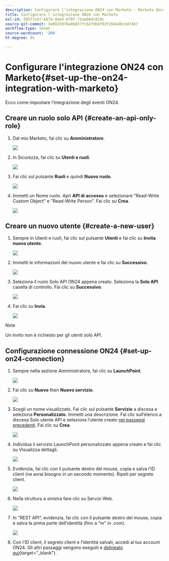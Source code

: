 ```yaml
---
description: Configurare l’integrazione ON24 con Marketo - Marketo Docs - Documentazione del prodotto
title: Configurare l'integrazione ON24 con Marketo
exl-id: 395ffa37-b87d-4eb4-bf9f-72aa96dc819c
source-git-commit: 3e0823976e8b837fcb2fdbbf03f26da48cbd74b7
workflow-type: tm+mt
source-wordcount: '269'
ht-degree: 0%

---
```


# Configurare l&#39;integrazione ON24 con Marketo{#set-up-the-on24-integration-with-marketo}

Ecco come impostare l’integrazione degli eventi ON24.

## Creare un ruolo solo API {#create-an-api-only-role}

1. Dal mio Marketo, fai clic su **Amministratore**.

   ![](assets/set-up-the-on24-integration-with-marketo-1.png)

1. In Sicurezza, fai clic su **Utenti e ruoli**.

   ![](assets/set-up-the-on24-integration-with-marketo-2.png)

1. Fai clic sul pulsante **Ruoli** e quindi **Nuovo ruolo**.

   ![](assets/set-up-the-on24-integration-with-marketo-3.png)

1. Immetti un Nome ruolo. Apri **API di accesso** e selezionare &quot;Read-Write Custom Object&quot; e &quot;Read-Write Person&quot;. Fai clic su **Crea**.

   ![](assets/set-up-the-on24-integration-with-marketo-4.png)

## Creare un nuovo utente {#create-a-new-user}

1. Sempre in Utenti e ruoli, fai clic sul pulsante **Utenti** e fai clic su **Invita nuovo utente**.

   ![](assets/set-up-the-on24-integration-with-marketo-5.png)

1. Immetti le informazioni del nuovo utente e fai clic su **Successivo**.

   ![](assets/set-up-the-on24-integration-with-marketo-6.png)

1. Seleziona il ruolo Solo API ON24 appena creato. Seleziona la **Solo API** casella di controllo. Fai clic su **Successivo**.

   ![](assets/set-up-the-on24-integration-with-marketo-7.png)

1. Fai clic su **Invia**.

   ![](assets/set-up-the-on24-integration-with-marketo-8.png)

>[!NOTE]
>
>Un invito non è richiesto per gli utenti solo API.

## Configurazione connessione ON24 {#set-up-on24-connection}

1. Sempre nella sezione Amministratore, fai clic su **LaunchPoint**.

   ![](assets/set-up-the-on24-integration-with-marketo-9.png)

1. Fai clic su **Nuovo** then **Nuovo servizio**.

   ![](assets/set-up-the-on24-integration-with-marketo-10.png)

1. Scegli un nome visualizzato. Fai clic sul pulsante **Servizio** a discesa e seleziona **Personalizzato**. Immetti una descrizione. Fai clic sull’elenco a discesa Solo utente API e seleziona l’utente creato [nei passaggi precedenti](#create-a-new-user). Fai clic su **Crea**.

   ![](assets/set-up-the-on24-integration-with-marketo-11.png)

1. Individua il servizio LaunchPoint personalizzato appena creato e fai clic su Visualizza dettagli.

   ![](assets/set-up-the-on24-integration-with-marketo-12.png)

1. Evidenzia, fai clic con il pulsante destro del mouse, copia e salva l’ID client (ne avrai bisogno in un secondo momento). Ripeti per segreto client.

   ![](assets/set-up-the-on24-integration-with-marketo-13.png)

1. Nella struttura a sinistra fare clic su Servizi Web.

   ![](assets/set-up-the-on24-integration-with-marketo-14.png)

1. In &quot;REST API&quot;, evidenzia, fai clic con il pulsante destro del mouse, copia e salva la prima parte dell’identità (fino a &quot;m&quot; in .com).

   ![](assets/set-up-the-on24-integration-with-marketo-15.png)

1. Con l’ID client, il segreto client e l’identità salvati, accedi al tuo account ON24. Gli altri passaggi vengono eseguiti e [delineato qui](https://on24support.force.com/Support/s/article/Connect-Marketo-ON24-Connect-Data-Integration#Step6){target=&quot;_blank&quot;}.
